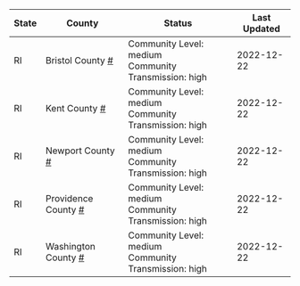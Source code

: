 State | County | Status | Last Updated
--- | --- | --- | --- 
RI | Bristol County <a href="#bristol_county">#</a> | <a name="bristol_county"></a>Community Level: medium<br/>Community Transmission: high | 2022-12-22
RI | Kent County <a href="#kent_county">#</a> | <a name="kent_county"></a>Community Level: medium<br/>Community Transmission: high | 2022-12-22
RI | Newport County <a href="#newport_county">#</a> | <a name="newport_county"></a>Community Level: medium<br/>Community Transmission: high | 2022-12-22
RI | Providence County <a href="#providence_county">#</a> | <a name="providence_county"></a>Community Level: medium<br/>Community Transmission: high | 2022-12-22
RI | Washington County <a href="#washington_county">#</a> | <a name="washington_county"></a>Community Level: medium<br/>Community Transmission: high | 2022-12-22
